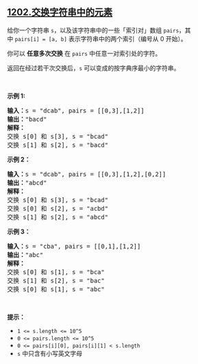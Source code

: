 ## [1202.交换字符串中的元素](https://leetcode.cn/problems/smallest-string-with-swaps/)
<p>给你一个字符串&nbsp;<code>s</code>，以及该字符串中的一些「索引对」数组&nbsp;<code>pairs</code>，其中&nbsp;<code>pairs[i] =&nbsp;[a, b]</code>&nbsp;表示字符串中的两个索引（编号从 0 开始）。</p>

<p>你可以 <strong>任意多次交换</strong> 在&nbsp;<code>pairs</code>&nbsp;中任意一对索引处的字符。</p>

<p>返回在经过若干次交换后，<code>s</code>&nbsp;可以变成的按字典序最小的字符串。</p>

<p>&nbsp;</p>

<p><strong>示例 1:</strong></p>

<pre><strong>输入：</strong>s = &quot;dcab&quot;, pairs = [[0,3],[1,2]]
<strong>输出：</strong>&quot;bacd&quot;
<strong>解释：</strong> 
交换 s[0] 和 s[3], s = &quot;bcad&quot;
交换 s[1] 和 s[2], s = &quot;bacd&quot;
</pre>

<p><strong>示例 2：</strong></p>

<pre><strong>输入：</strong>s = &quot;dcab&quot;, pairs = [[0,3],[1,2],[0,2]]
<strong>输出：</strong>&quot;abcd&quot;
<strong>解释：</strong>
交换 s[0] 和 s[3], s = &quot;bcad&quot;
交换 s[0] 和 s[2], s = &quot;acbd&quot;
交换 s[1] 和 s[2], s = &quot;abcd&quot;</pre>

<p><strong>示例 3：</strong></p>

<pre><strong>输入：</strong>s = &quot;cba&quot;, pairs = [[0,1],[1,2]]
<strong>输出：</strong>&quot;abc&quot;
<strong>解释：</strong>
交换 s[0] 和 s[1], s = &quot;bca&quot;
交换 s[1] 和 s[2], s = &quot;bac&quot;
交换 s[0] 和 s[1], s = &quot;abc&quot;
</pre>

<p>&nbsp;</p>

<p><strong>提示：</strong></p>

<ul>
	<li><code>1 &lt;= s.length &lt;= 10^5</code></li>
	<li><code>0 &lt;= pairs.length &lt;= 10^5</code></li>
	<li><code>0 &lt;= pairs[i][0], pairs[i][1] &lt;&nbsp;s.length</code></li>
	<li><code>s</code>&nbsp;中只含有小写英文字母</li>
</ul>
